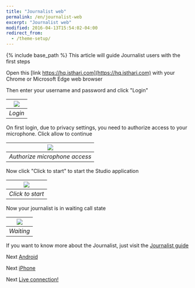 ```yaml
---
title: "Journalist web"
permalink: /en/journalist-web
excerpt: "Journalist web"
modified: 2016-04-13T15:54:02-04:00
redirect_from:
  - /theme-setup/
---
```


{% include base_path %}
This article will guide Journalist users with the first steps

Open this [link https://hq.isthari.com](https://hq.isthari.com) with your Chrome or Microsoft Edge web browser

Then enter your username and password and click "Login"

|![](../shared/login.png)|
|:--:|
|*Login*|


On first login, due to privacy settings, you need to authorize access to your microphone. Click allow to continue

|![](../shared/authorize.png)|
|:--:|
|*Authorize microphone access*|


Now click "Click to start" to start the Studio application

|![](../shared/click-to-start.png)
|:--:|
|*Click to start*|

Now your journalist is in waiting call state

|![](waiting.png)|
|:--:|
|*Waiting*|

If you want to know more about the Journalist, just visit the [Journalist guide](../user/journalist)

Next [Android](../journalist-android)

Next [iPhone](../journalist-iphone)

Next [Live connection!](../live-connection)
